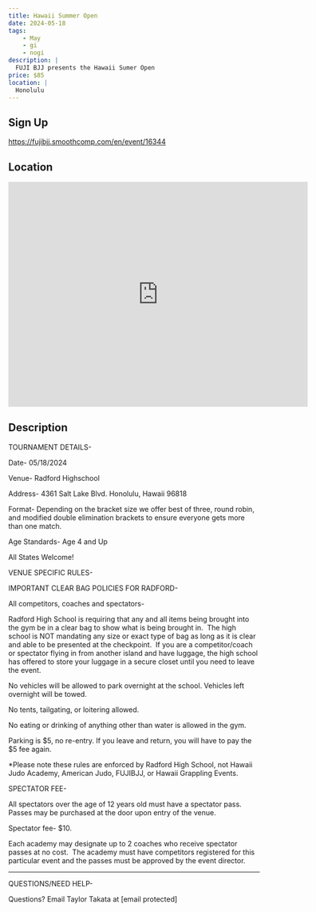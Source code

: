 ```yaml
---
title: Hawaii Summer Open
date: 2024-05-18
tags:
    - May
    - gi 
    - nogi 
description: |
  FUJI BJJ presents the Hawaii Sumer Open
price: $85
location: |
  Honolulu
---
```

## Sign Up
https://fujibjj.smoothcomp.com/en/event/16344

## Location
<iframe src="https://www.google.com/maps/embed?pb=!1m18!1m12!1m3!1d12345.6789!2d-157.9340372!3d21.3586410!2m3!1f0!2f0!3f0!3m2!1i1024!2i768!4f13.1!3m3!1m2!1s0x0%3A0x0!2z21.3586410!5e0!3m2!1sen!2sus!4v1234567890" width="600" height="450" style="border:0;" allowfullscreen="" loading="lazy"></iframe>

## Description
TOURNAMENT DETAILS- 


Date- 05/18/2024


Venue- Radford Highschool 


Address- 4361 Salt Lake Blvd. Honolulu, Hawaii 96818


Format- Depending on the bracket size we offer best of three, round robin, and modified double elimination brackets to ensure everyone gets more than one match.


Age Standards- Age 4 and Up


All States Welcome!


VENUE SPECIFIC RULES-


IMPORTANT CLEAR BAG POLICIES FOR RADFORD-


All competitors, coaches and spectators-


Radford High School is requiring that any and all items being brought into the gym be in a clear bag to show what is being brought in.  The high school is NOT mandating any size or exact type of bag as long as it is clear and able to be presented at the checkpoint.  If you are a competitor/coach or spectator flying in from another island and have luggage, the high school has offered to store your luggage in a secure closet until you need to leave the event.


No vehicles will be allowed to park overnight at the school. Vehicles left overnight will be towed.


No tents, tailgating, or loitering allowed.


No eating or drinking of anything other than water is allowed in the gym. 


Parking is $5, no re-entry. If you leave and return, you will have to pay the $5 fee again.


*Please note these rules are enforced by Radford High School, not Hawaii Judo Academy, American Judo, FUJIBJJ, or Hawaii Grappling Events.


SPECTATOR FEE-


All spectators over the age of 12 years old must have a spectator pass.  Passes may be purchased at the door upon entry of the venue.



Spectator fee- $10.



Each academy may designate up to 2 coaches who receive spectator passes at no cost.  The academy must have competitors registered for this particular event and the passes must be approved by the event director.


_______________________________________________________________________________


QUESTIONS/NEED HELP-


Questions? Email Taylor Takata at [email protected]